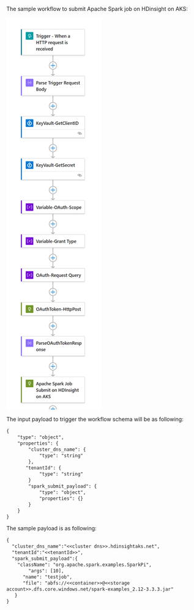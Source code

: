 The sample workflow to submit Apache Spark job on HDinsight on AKS:

<img src="workflow.png">

The input payload to trigger the workflow schema will be as following:
```
{
    "type": "object",
    "properties": {
        "cluster_dns_name": {
            "type": "string"
        },
       "tenantId": {
            "type": "string"
        }
        "spark_submit_payload": {
            "type": "object",
            "properties": {}
        }
    }
}
```
The sample payload is as following:

```
{
  "cluster_dns_name":"<<cluster dns>>.hdinsightaks.net",
  "tenantId":"<<tenantId>>",
  "spark_submit_payload":{
	"className": "org.apache.spark.examples.SparkPi",
        "args": [10],
	  "name": "testjob",
	  "file": "abfs://<<container>>@<<storage account>>.dfs.core.windows.net/spark-examples_2.12-3.3.3.jar"
   }
}
```
